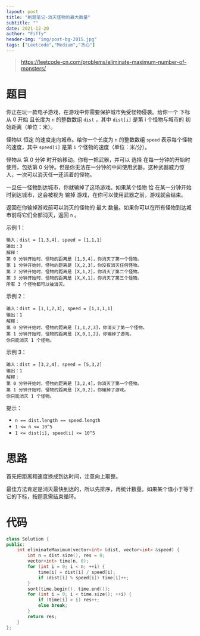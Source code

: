 ```yaml
---
layout: post
title: "刷题笔记-消灭怪物的最大数量"
subtitle: ""
date: 2021-12-20
author: "Fiffy"
header-img: "img/post-bg-2015.jpg"
tags: ["Leetcode","Medium","贪心"]
---
```


> https://leetcode-cn.com/problems/eliminate-maximum-number-of-monsters/

# 题目

你正在玩一款电子游戏，在游戏中你需要保护城市免受怪物侵袭。给你一个 下标从 0 开始 且长度为 `n` 的整数数组 `dist` ，其中 `dist[i]` 是第 i 个怪物与城市的 初始距离（单位：米）。

怪物以 恒定 的速度走向城市。给你一个长度为 `n` 的整数数组 `speed` 表示每个怪物的速度，其中 `speed[i]` 是第 `i` 个怪物的速度（单位：米/分）。

怪物从 第 0 分钟 时开始移动。你有一把武器，并可以 选择 在每一分钟的开始时使用，包括第 0 分钟。但是你无法在一分钟的中间使用武器。这种武器威力惊人，一次可以消灭任一还活着的怪物。

一旦任一怪物到达城市，你就输掉了这场游戏。如果某个怪物 恰 在某一分钟开始时到达城市，这会被视为 输掉 游戏，在你可以使用武器之前，游戏就会结束。

返回在你输掉游戏前可以消灭的怪物的 最大 数量。如果你可以在所有怪物到达城市前将它们全部消灭，返回  `n` 。

 

示例 1：

```
输入：dist = [1,3,4], speed = [1,1,1]
输出：3
解释：
第 0 分钟开始时，怪物的距离是 [1,3,4]，你消灭了第一个怪物。
第 1 分钟开始时，怪物的距离是 [X,2,3]，你没有消灭任何怪物。
第 2 分钟开始时，怪物的距离是 [X,1,2]，你消灭了第二个怪物。
第 3 分钟开始时，怪物的距离是 [X,X,1]，你消灭了第三个怪物。
所有 3 个怪物都可以被消灭。
```

示例 2：

```
输入：dist = [1,1,2,3], speed = [1,1,1,1]
输出：1
解释：
第 0 分钟开始时，怪物的距离是 [1,1,2,3]，你消灭了第一个怪物。
第 1 分钟开始时，怪物的距离是 [X,0,1,2]，你输掉了游戏。
你只能消灭 1 个怪物。
```

示例 3：

```
输入：dist = [3,2,4], speed = [5,3,2]
输出：1
解释：
第 0 分钟开始时，怪物的距离是 [3,2,4]，你消灭了第一个怪物。
第 1 分钟开始时，怪物的距离是 [X,0,2]，你输掉了游戏。 
你只能消灭 1 个怪物。
```


提示：

- `n == dist.length == speed.length`
- `1 <= n <= 10^5`
- `1 <= dist[i], speed[i] <= 10^5`

# 思路

首先把距离和速度换成到达时间，注意向上取整。

最佳方法肯定是消灭最快到达的，所以先排序，再统计数量。如果某个值小于等于它的下标，按题意需结束循环。

# 代码

```c++
class Solution {
public:
    int eliminateMaximum(vector<int> &dist, vector<int> &speed) {
        int n = dist.size(), res = 0;
        vector<int> time(n, 0);
        for (int i = 0; i < n; ++i) {
            time[i] = dist[i] / speed[i];
            if (dist[i] % speed[i]) time[i]++;
        }
        sort(time.begin(), time.end());
        for (int i = 0; i < time.size(); ++i) {
            if (time[i] > i) res++;
            else break;
        }
        return res;
    }
};
```

